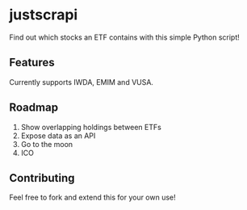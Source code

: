 # justscrapi

Find out which stocks an ETF contains with this simple Python script!

## Features

Currently supports IWDA, EMIM and VUSA.

## Roadmap

1. Show overlapping holdings between ETFs
1. Expose data as an API
1. Go to the moon
1. ICO

## Contributing

Feel free to fork and extend this for your own use!
